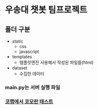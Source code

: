 # 우송대 챗봇 팀프로젝트

## 폴더 구분
  * static
    * css
    * javascript
  * templates
    * 템플릿엔진 사용해서 작성된 파일들(html)
  * dataset
    * 수집한 데이터
  
  ### main.py는 서버 실행 파일
 
### [코랩에서 코모란 테스트](https://colab.research.google.com/drive/1ntO9jL-Kr0kDLTQiyJrrhexPdSLwjB7O?usp=sharing)
